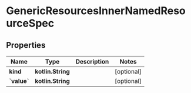 
# GenericResourcesInnerNamedResourceSpec

## Properties
| Name | Type | Description | Notes |
| ------------ | ------------- | ------------- | ------------- |
| **kind** | **kotlin.String** |  |  [optional] |
| **&#x60;value&#x60;** | **kotlin.String** |  |  [optional] |



